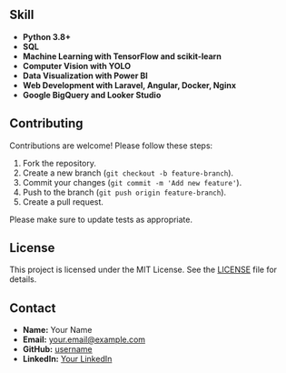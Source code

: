 ## Skill
- **Python 3.8+**
- **SQL**
- **Machine Learning with TensorFlow and scikit-learn**
- **Computer Vision with YOLO**
- **Data Visualization with Power BI**
- **Web Development with Laravel, Angular, Docker, Nginx**
- **Google BigQuery and Looker Studio**

## Contributing
Contributions are welcome! Please follow these steps:

1. Fork the repository.
2. Create a new branch (`git checkout -b feature-branch`).
3. Commit your changes (`git commit -m 'Add new feature'`).
4. Push to the branch (`git push origin feature-branch`).
5. Create a pull request.

Please make sure to update tests as appropriate.

## License
This project is licensed under the MIT License. See the [LICENSE](https://t.me/NgimPanha) file for details.

## Contact
- **Name:** Your Name
- **Email:** your.email@example.com
- **GitHub:** [username](https://github.com/ngimpanha123)
- **LinkedIn:** [Your LinkedIn](https://www.linkedin.com/in/ngim-panha-557b22291/)

